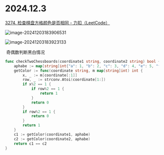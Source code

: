 # 2024.12.3

[3274. 检查棋盘方格颜色是否相同 - 力扣（LeetCode）](https://leetcode.cn/problems/check-if-two-chessboard-squares-have-the-same-color/description/)

![image-20241203183906531](https://gitee.com/knoci/picture/raw/master/image-20241203183906531.png)

![image-20241203183923133](https://gitee.com/knoci/picture/raw/master/image-20241203183923133.png)

​	奇偶数判断黑白情况

```go
func checkTwoChessboards(coordinate1 string, coordinate2 string) bool {
    aphabe := map[string]int{"a": 1, "b": 2, "c": 3, "d": 4, "e": 5, "f": 6, "g": 7, "h": 8}
    getColor := func(coordinate string, m map[string]int) int {
        x, _ := m[coordinate[:1]]
        row, _ := strconv.Atoi(coordinate[1:])
        if x%2 == 1 {
            if row%2 == 1 {
                return 1
            }
            return 0
        }
        if row%2 == 1 {
            return 0
        }
        return 1
    }
    c1 := getColor(coordinate1, aphabe)
    c2 := getColor(coordinate2, aphabe)
    return c1 == c2
}
```

